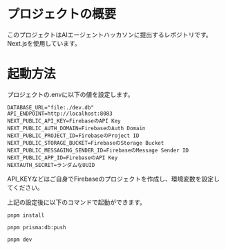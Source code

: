 # プロジェクトの概要

このプロジェクトはAIエージェントハッカソンに提出するレポジトリです。
Next.jsを使用しています。

# 起動方法

プロジェクトの.envに以下の値を設定します。

```
DATABASE_URL="file:./dev.db"
API_ENDPOINT=http://localhost:8083
NEXT_PUBLIC_API_KEY=FirebaseのAPI Key
NEXT_PUBLIC_AUTH_DOMAIN=FirebaseのAuth Domain
NEXT_PUBLIC_PROJECT_ID=FirebaseのProject ID
NEXT_PUBLIC_STORAGE_BUCKET=FirebaseのStorage Bucket
NEXT_PUBLIC_MESSAGING_SENDER_ID=FirebaseのMessage Sender ID
NEXT_PUBLIC_APP_ID=FirebaseのAPI Key
NEXTAUTH_SECRET=ランダムなUUID
```

API_KEYなどはご自身でFirebaseのプロジェクトを作成し、環境変数を設定してください。

上記の設定後に以下のコマンドで起動ができます。

```
pnpm install
```

```
pnpm prisma:db:push
```

```
pnpm dev
```